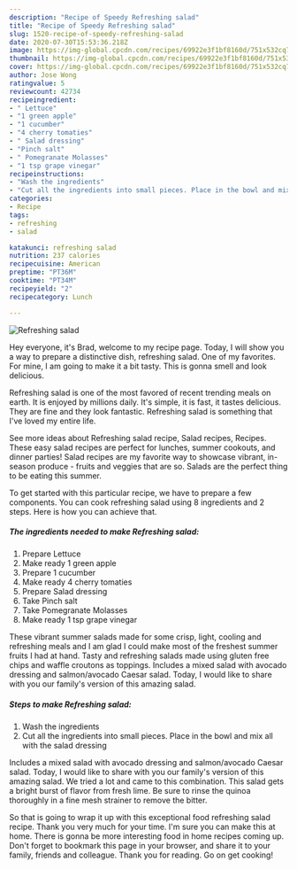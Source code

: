 ```yaml
---
description: "Recipe of Speedy Refreshing salad"
title: "Recipe of Speedy Refreshing salad"
slug: 1520-recipe-of-speedy-refreshing-salad
date: 2020-07-30T15:53:36.218Z
image: https://img-global.cpcdn.com/recipes/69922e3f1bf8160d/751x532cq70/refreshing-salad-recipe-main-photo.jpg
thumbnail: https://img-global.cpcdn.com/recipes/69922e3f1bf8160d/751x532cq70/refreshing-salad-recipe-main-photo.jpg
cover: https://img-global.cpcdn.com/recipes/69922e3f1bf8160d/751x532cq70/refreshing-salad-recipe-main-photo.jpg
author: Jose Wong
ratingvalue: 5
reviewcount: 42734
recipeingredient:
- " Lettuce"
- "1 green apple"
- "1 cucumber"
- "4 cherry tomaties"
- " Salad dressing"
- "Pinch salt"
- " Pomegranate Molasses"
- "1 tsp grape vinegar"
recipeinstructions:
- "Wash the ingredients"
- "Cut all the ingredients into small pieces. Place in the bowl and mix all with the salad dressing"
categories:
- Recipe
tags:
- refreshing
- salad

katakunci: refreshing salad 
nutrition: 237 calories
recipecuisine: American
preptime: "PT36M"
cooktime: "PT34M"
recipeyield: "2"
recipecategory: Lunch

---
```



![Refreshing salad](https://img-global.cpcdn.com/recipes/69922e3f1bf8160d/751x532cq70/refreshing-salad-recipe-main-photo.jpg)

Hey everyone, it's Brad, welcome to my recipe page. Today, I will show you a way to prepare a distinctive dish, refreshing salad. One of my favorites. For mine, I am going to make it a bit tasty. This is gonna smell and look delicious.

Refreshing salad is one of the most favored of recent trending meals on earth. It is enjoyed by millions daily. It's simple, it is fast, it tastes delicious. They are fine and they look fantastic. Refreshing salad is something that I've loved my entire life.

See more ideas about Refreshing salad recipe, Salad recipes, Recipes. These easy salad recipes are perfect for lunches, summer cookouts, and dinner parties! Salad recipes are my favorite way to showcase vibrant, in-season produce - fruits and veggies that are so. Salads are the perfect thing to be eating this summer.


To get started with this particular recipe, we have to prepare a few components. You can cook refreshing salad using 8 ingredients and 2 steps. Here is how you can achieve that.

<!--inarticleads1-->

##### The ingredients needed to make Refreshing salad:

1. Prepare  Lettuce
1. Make ready 1 green apple
1. Prepare 1 cucumber
1. Make ready 4 cherry tomaties
1. Prepare  Salad dressing
1. Take Pinch salt
1. Take  Pomegranate Molasses
1. Make ready 1 tsp grape vinegar


These vibrant summer salads made for some crisp, light, cooling and refreshing meals and I am glad I could make most of the freshest summer fruits I had at hand. Tasty and refreshing salads made using gluten free chips and waffle croutons as toppings. Includes a mixed salad with avocado dressing and salmon/avocado Caesar salad. Today, I would like to share with you our family&#39;s version of this amazing salad. 

<!--inarticleads2-->

##### Steps to make Refreshing salad:

1. Wash the ingredients
1. Cut all the ingredients into small pieces. Place in the bowl and mix all with the salad dressing


Includes a mixed salad with avocado dressing and salmon/avocado Caesar salad. Today, I would like to share with you our family&#39;s version of this amazing salad. We tried a lot and came to this combination. This salad gets a bright burst of flavor from fresh lime. Be sure to rinse the quinoa thoroughly in a fine mesh strainer to remove the bitter. 

So that is going to wrap it up with this exceptional food refreshing salad recipe. Thank you very much for your time. I'm sure you can make this at home. There is gonna be more interesting food in home recipes coming up. Don't forget to bookmark this page in your browser, and share it to your family, friends and colleague. Thank you for reading. Go on get cooking!
